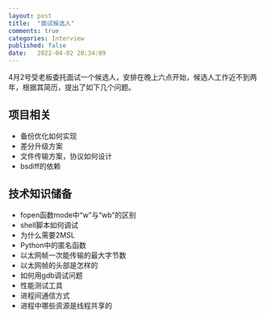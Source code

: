 ```yaml
---
layout: post
title:  "面试候选人"
comments: true
categories: Interview
published: false
date:   2022-04-02 20:34:09
---
```


4月2号受老板委托面试一个候选人，安排在晚上六点开始，候选人工作近不到两年，根据其简历，提出了如下几个问题。

## 项目相关
* 备份优化如何实现
* 差分升级方案
* 文件传输方案，协议如何设计
* bsdiff的依赖

## 技术知识储备
* fopen函数mode中“w”与“wb”的区别
* shell脚本如何调试
* 为什么需要2MSL
* Python中的匿名函数
* 以太网帧一次能传输的最大字节数
* 以太网帧的头部是怎样的
* 如何用gdb调试问题
* 性能测试工具
* 进程间通信方式
* 进程中哪些资源是线程共享的
